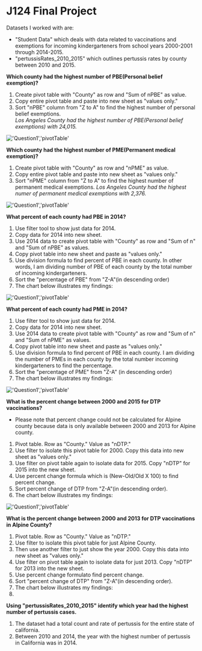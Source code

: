 # J124 Final Project

Datasets I worked with are: 
* "Student Data" which deals with data related to vaccinations and exemptions for incoming kindergarteners from school years 2000-2001 through 2014-2015. 
* "pertussisRates_2010_2015" which outlines pertussis rates by county between 2010 and 2015. 

**Which county had the highest number of PBE(Personal belief exemption)?**
1. Create pivot table with "County" as row and "Sum of nPBE" as value.
2. Copy entire pivot table and paste into new sheet as "values only."
3. Sort "nPBE" column from "Z to A" to find the highest number of personal belief exemptions. <br/>
_Los Angeles County had the highest number of PBE(Personal belief exemptions) with 24,015._

!['Question1','pivotTable'](/Question1.jpg)

**Which county had the highest number of PME(Permanent medical exemption)?**
1. Create pivot table with "County" as row and "nPME" as value. 
2. Copy entire pivot table and paste into new sheet as "values only."
3. Sort "nPME" column from "Z to A" to find the highest number of permanent medical exemptions.
_Los Angeles County had the highest numer of permanent medical exemptions with 2,376._

!['Question1','pivotTable'](/Question2.jpg)

**What percent of each county had PBE in 2014?**
1. Use filter tool to show just data for 2014. 
2. Copy data for 2014 into new sheet. 
3. Use 2014 data to create pivot table with "County" as row and "Sum of n" and "Sum of nPBE" as values. 
4. Copy pivot table into new sheet and paste as "values only." 
5. Use division formula to find percent of PBE in each county. In other words, I am dividing number of PBE of each county by the total number of incoming kindergarteners. 
6. Sort the "percentage of PBE" from "Z-A"(in descending order)
7. The chart below illustrates my findings: 

!['Question1','pivotTable'](/Question3.jpg)

**What percent of each county had PME in 2014?**
1. Use filter tool to show just data for 2014. 
2. Copy data for 2014 into new sheet. 
3. Use 2014 data to create pivot table with "County" as row and "Sum of n" and "Sum of nPME" as values. 
4. Copy pivot table into new sheet and paste as "values only." 
5. Use division formula to find percent of PBE in each county. I am dividing the number of PMEs in each county by the total number incoming kindergarteners to find the percentage. 
6. Sort the "percentage of PME" from "Z-A" (in descending order)
7. The chart below illustrates my findings: 

!['Question1','pivotTable'](/Question4.jpg)

**What is the percent change between 2000 and 2015 for DTP vaccinations?**
* Please note that percent change could not be calculated for Alpine county because data is only available between 2000 and 2013 for Alpine county.
1. Pivot table. Row as "County." Value as "nDTP."
2. Use filter to isolate this pivot table for 2000. Copy this data into new sheet as "values only."
3. Use filter on pivot table again to isolate data for 2015. Copy "nDTP" for 2015 into the new sheet. 
4. Use percent change formula which is (New-Old/Old X 100) to find percent change. 
5. Sort percent change of DTP from "Z-A"(in descending order). 
6. The chart below illustrates my findings:

!['Question1','pivotTable'](/Question5fixed.jpg)

**What is the percent change between 2000 and 2013 for DTP vaccinations in Alpine County?**
1. Pivot table. Row as "County." Value as "nDTP."
2. Use filter to isolate this pivot table for just Alpine County.
3. Then use another filter to just show the year 2000. Copy this data into new sheet as "values only."
4. Use filter on pivot table again to isolate data for just 2013. Copy "nDTP" for 2013 into the new sheet. 
5. Use percent change formulato find percent change. 
6. Sort "percent change of DTP" from "Z-A"(in descending order). 
7. The chart below illustrates my findings:
8. 

**Using "pertussisRates_2010_2015" identify which year had the highest number of pertussis cases.**
1. The dataset had a total count and rate of pertussis for the entire state of california. 
2. Between 2010 and 2014, the year with the highest number of pertussis in California was in 2014. 
